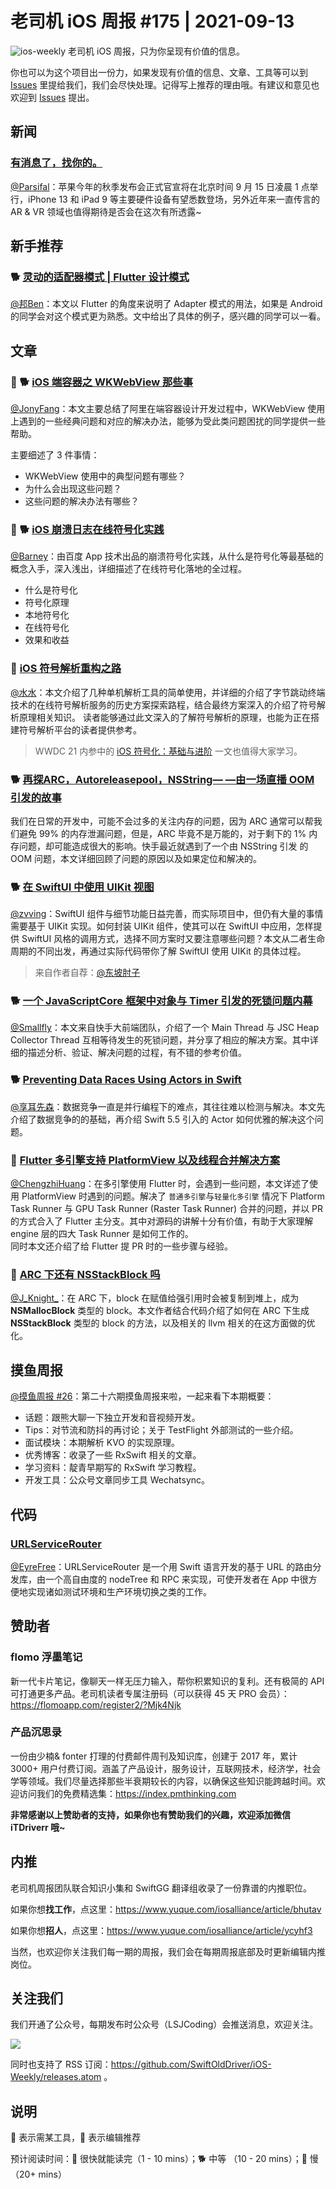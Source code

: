 # 老司机 iOS 周报 #175 | 2021-09-13

![ios-weekly](https://github.com/SwiftOldDriver/iOS-Weekly/blob/master/assets/ios-weekly.png?raw=true)
老司机 iOS 周报，只为你呈现有价值的信息。

你也可以为这个项目出一份力，如果发现有价值的信息、文章、工具等可以到 [Issues](https://github.com/SwiftOldDriver/iOS-Weekly/issues) 里提给我们，我们会尽快处理。记得写上推荐的理由哦。有建议和意见也欢迎到 [Issues](https://github.com/SwiftOldDriver/iOS-Weekly/issues) 提出。

## 新闻

### [有消息了，找你的。](https://mp.weixin.qq.com/s/FPml7P1RHTc0QBbFb3TKbg)

[@Parsifal](https://github.com/ParsifalC)：苹果今年的秋季发布会正式官宣将在北京时间 9 月 15 日凌晨 1 点举行，iPhone 13 和 iPad 9 等主要硬件设备有望悉数登场，另外近年来一直传言的 AR & VR 领域也值得期待是否会在这次有所透露~

## 新手推荐

### 🐕 [灵动的适配器模式 | Flutter 设计模式](https://mp.weixin.qq.com/s/w0msBQnDzkZ4rsL1EtPyVA)

[@邦Ben](https://weibo.com/linwenbang)：本文以 Flutter 的角度来说明了 Adapter 模式的用法，如果是 Android 的同学会对这个模式更为熟悉。文中给出了具体的例子，感兴趣的同学可以一看。

## 文章

### 🌟 🐕 [iOS 端容器之 WKWebView 那些事](https://mp.weixin.qq.com/s/39u-48KvO-Fmkn9t0nJ-fA)

[@JonyFang](https://github.com/JonyFang)：本文主要总结了阿里在端容器设计开发过程中，WKWebView 使用上遇到的一些经典问题和对应的解决办法，能够为受此类问题困扰的同学提供一些帮助。

主要细述了 3 件事情：
- WKWebView 使用中的典型问题有哪些？
- 为什么会出现这些问题？
- 这些问题的解决办法有哪些？

### 🌟 🐕 [iOS 崩溃日志在线符号化实践](https://mp.weixin.qq.com/s/MIun-eV4_J1hXGDRjGoLaw)

[@Barney](https://github.com/BarneyZhaoooo)：由百度 App 技术出品的崩溃符号化实践，从什么是符号化等最基础的概念入手，深入浅出，详细描述了在线符号化落地的全过程。

- 什么是符号化
- 符号化原理
- 本地符号化
- 在线符号化
- 效果和收益

### 🐢 [iOS 符号解析重构之路](https://mp.weixin.qq.com/s/TVRYXhiOXIsMmXZo9GmEVA)

[@水水](https://www.xuyanlan.com)：本文介绍了几种单机解析工具的简单使用，并详细的介绍了字节跳动终端技术的在线符号解析服务的历史方案探索路程，结合最终方案深入的介绍了符号解析原理相关知识。
读者能够通过此文深入的了解符号解析的原理，也能为正在搭建符号解析平台的读者提供参考。

> WWDC 21 内参中的 [iOS 符号化：基础与进阶](https://mp.weixin.qq.com/s?__biz=MzI2NTAxMzg2MA==&mid=2247491945&idx=1&sn=0d320492230940db88e34887dee96b76&chksm=eaa17e62ddd6f7747acf2fa6d86a9cf4aaf8e0ba6fd18a9d374b1ffcfbc1ca2e1a65c2cf9cc5&token=1941754559&lang=zh_CN#rd) 一文也值得大家学习。

### 🐕 [再探ARC，Autoreleasepool，NSString— —由一场直播 OOM 引发的故事](https://mp.weixin.qq.com/s/oU9DWR4OP8DMp6smMhIxZg)

我们在日常的开发中，可能不会过多的关注内存的问题，因为 ARC 通常可以帮我们避免 99% 的内存泄漏问题，但是，ARC 毕竟不是万能的，对于剩下的 1% 内存问题，却可能造成很大的影响。快手最近就遇到了一个由 NSString 引发 的OOM 问题，本文详细回顾了问题的原因以及如果定位和解决的。

### 🐕 [在 SwiftUI 中使用 UIKit 视图](https://mp.weixin.qq.com/s/QEDd9cIHi3lk0O63fc-ApQ)

[@zvving](https://github.com/zvving)：SwiftUI 组件与细节功能日益完善，而实际项目中，但仍有大量的事情需要基于 UIKit 实现。如何封装 UIKit 组件，使其可以在 SwiftUI 中应用，怎样提供 SwiftUI 风格的调用方式，选择不同方案时又要注意哪些问题？本文从二者生命周期的不同出发，再通过实际代码带你了解 SwiftUI 使用 UIKit 的具体过程。

> 来自作者自荐：[@东坡肘子](https://www.fatbobman.com/)

### 🐕 [一个 JavaScriptCore 框架中对象与 Timer 引发的死锁问题内幕](https://mp.weixin.qq.com/s/ywYj886iVoU3OvcV4pAC6g)

[@Smallfly](https://github.com/iostalks)：本文来自快手大前端团队，介绍了一个 Main Thread 与 JSC Heap Collector Thread 互相等待发生的死锁问题，并分享了相应的解决方案。其中详细的描述分析、验证、解决问题的过程，有不错的参考价值。

### 🐕 [Preventing Data Races Using Actors in Swift](https://swiftsenpai.com/swift/actor-prevent-data-race/)

[@享耳先森](https://github.com/iblacksun)：数据竞争一直是并行编程下的难点，其往往难以检测与解决。本文先介绍了数据竞争的的基础，再介绍 Swift 5.5 引入的 Actor 如何优雅的解决这个问题。

### 🐢 [Flutter 多引擎支持 PlatformView 以及线程合并解决方案](https://mp.weixin.qq.com/s/6aW9vbithMWTOJ_PGniQTA)

[@ChengzhiHuang](https://github.com/ChengzhiHuang)：在多引擎使用 Flutter 时，会遇到一些问题，本文详述了使用 PlatformView 时遇到的问题。解决了 ``普通多引擎``与``轻量化多引擎`` 情况下 Platform Task Runner 与 GPU Task Runner (Raster Task Runner) 合并的问题，并以 PR 的方式合入了 Flutter 主分支。其中对源码的讲解十分有价值，有助于大家理解 engine 层的四大 Task Runner 是如何工作的。  
同时本文还介绍了给 Flutter 提 PR 时的一些步骤与经验。

### 🐎 [ARC 下还有 __NSStackBlock__ 吗](https://dengweijun.com/arc-nsstackblock-31c0c1d493974db5bd7f278dd20e223a)

[@J_Knight_](https://github.com/knightsj)：在 ARC 下，block 在赋值给强引用时会被复制到堆上，成为 __NSMallocBlock__ 类型的 block。本文作者结合代码介绍了如何在 ARC 下生成 __NSStackBlock__ 类型的 block 的方法，以及相关的 llvm 相关的在这方面做的优化。

## 摸鱼周报

[@摸鱼周报 #26](https://mp.weixin.qq.com/s/PnUZLoyKr8i_smi0H-pQgQ)：第二十六期摸鱼周报来啦，一起来看下本期概要：

* 话题：跟熊大聊一下独立开发和音视频开发。
* Tips：对节流和防抖的再讨论；关于 TestFlight 外部测试的一些介绍。
* 面试模块：本期解析 KVO 的实现原理。
* 优秀博客：收录了一些 RxSwift 相关的文章。
* 学习资料：靛青早期写的 RxSwift 学习教程。
* 开发工具：公众号文章同步工具 Wechatsync。

## 代码

### [URLServiceRouter](https://github.com/lightank/URLServiceRouter)

[@EyreFree](https://github.com/EyreFree)：URLServiceRouter 是一个用 Swift 语言开发的基于 URL 的路由分发库，由一个高自由度的 nodeTree 和 RPC 来实现，可使开发者在 App 中很方便地实现诸如测试环境和生产环境切换之类的工作。

## 赞助者

### flomo 浮墨笔记

新一代卡片笔记，像聊天一样无压力输入，帮你积累知识的复利。还有极简的 API 可打通更多产品。老司机读者专属注册码（可以获得 45 天 PRO 会员）：https://flomoapp.com/register2/?Mjk4Njk

### 产品沉思录

一份由少楠& fonter 打理的付费邮件周刊及知识库，创建于 2017 年，累计 3000+ 用户付费订阅。涵盖了产品设计，服务设计，互联网技术，经济学，社会学等领域。我们尽量选择那些半衰期较长的内容，以确保这些知识能跨越时间。欢迎访问我们的免费精选集：https://index.pmthinking.com

**非常感谢以上赞助者的支持，如果你也有赞助我们的兴趣，欢迎添加微信 iTDriverr 哦~**

## 内推

老司机周报团队联合知识小集和 SwiftGG 翻译组收录了一份靠谱的内推职位。

如果你想**找工作**，点这里：https://www.yuque.com/iosalliance/article/bhutav

如果你想**招人**，点这里：https://www.yuque.com/iosalliance/article/ycyhf3

当然，也欢迎你关注我们每一期的周报，我们会在每期周报底部及时更新编辑内推岗位。

## 关注我们

我们开通了公众号，每期发布时公众号（LSJCoding）会推送消息，欢迎关注。

![](https://github.com/SwiftOldDriver/iOS-Weekly/blob/master/assets/qrcode_for_wechat.jpg?raw=true)

同时也支持了 RSS 订阅：https://github.com/SwiftOldDriver/iOS-Weekly/releases.atom 。

## 说明

🚧 表示需某工具，🌟 表示编辑推荐

预计阅读时间：🐎 很快就能读完（1 - 10 mins）；🐕 中等 （10 - 20 mins）；🐢 慢（20+ mins）

